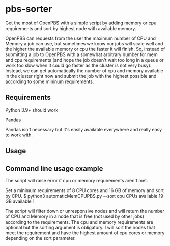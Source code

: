 # pbs-sorter
Get the most of OpenPBS with a simple script by adding memory or cpu requirements and sort by highest node with available memory.

OpenPBS can requests from the user the maximum number of CPU and Memory a job can use, but sometimes we know our jobs will scale well and the higher the available memory or cpu the faster it will finish. So, instead of submitting a job to OpenPBS with a somewhat arbitrary number for mem and cpu requirements (and hope the job doesn't wait too long in a queue or work too slow when it could go faster as the cluster is not very busy). Instead, we can get automatically the number of cpu and memory available in the cluster right now and submit the job with the highest possible and according to some mininum requirements.

## Requirements
Python 3.9+ should work

Pandas

Pandas isn't necessary but it's easily available everywhere and really easy to work with.

## Usage

## Command line usage example

The script will raise error if cpu or memory requirements aren't met.


Set a minimum requirements of 8 CPU cores and 16 GB of memory and sort by CPU. 
$ python3 automaticMemCPUPBS.py --sort cpu
CPUs available 19
GB available 1

The script will filter down or unresponsive nodes and will return the number of CPU and Memory in a node that is free (not used by other jobs) according to the requirements. The cpu and memory requirements are optional but the sorting argument is obligatory. I will sort the nodes that meet the requirement and have the highest amount of cpu cores or memory depending on the sort parameter.
